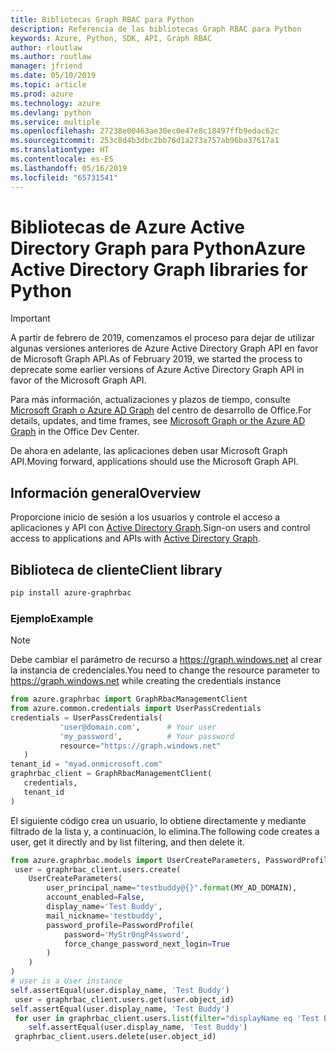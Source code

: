 ```yaml
---
title: Bibliotecas Graph RBAC para Python
description: Referencia de las bibliotecas Graph RBAC para Python
keywords: Azure, Python, SDK, API, Graph RBAC
author: rloutlaw
ms.author: routlaw
manager: jfriend
ms.date: 05/10/2019
ms.topic: article
ms.prod: azure
ms.technology: azure
ms.devlang: python
ms.service: multiple
ms.openlocfilehash: 27238e00463ae30ec0e47e8c18497ffb9edac62c
ms.sourcegitcommit: 253c8d4b3dbc2bb76d1a273a757ab96ba37617a1
ms.translationtype: HT
ms.contentlocale: es-ES
ms.lasthandoff: 05/16/2019
ms.locfileid: "65731541"
---
```

# <a name="azure-active-directory-graph-libraries-for-python"></a><span data-ttu-id="9945a-104">Bibliotecas de Azure Active Directory Graph para Python</span><span class="sxs-lookup"><span data-stu-id="9945a-104">Azure Active Directory Graph libraries for Python</span></span>

> [!IMPORTANT]
>
> <span data-ttu-id="9945a-105">A partir de febrero de 2019, comenzamos el proceso para dejar de utilizar algunas versiones anteriores de Azure Active Directory Graph API en favor de Microsoft Graph API.</span><span class="sxs-lookup"><span data-stu-id="9945a-105">As of February 2019, we started the process to deprecate some earlier versions of Azure Active Directory Graph API in favor of the Microsoft Graph API.</span></span> 
>
> <span data-ttu-id="9945a-106">Para más información, actualizaciones y plazos de tiempo, consulte [Microsoft Graph o Azure AD Graph](https://dev.office.com/blogs/microsoft-graph-or-azure-ad-graph) del centro de desarrollo de Office.</span><span class="sxs-lookup"><span data-stu-id="9945a-106">For details, updates, and time frames, see [Microsoft Graph or the Azure AD Graph](https://dev.office.com/blogs/microsoft-graph-or-azure-ad-graph) in the Office Dev Center.</span></span>
>
> <span data-ttu-id="9945a-107">De ahora en adelante, las aplicaciones deben usar Microsoft Graph API.</span><span class="sxs-lookup"><span data-stu-id="9945a-107">Moving forward, applications should use the Microsoft Graph API.</span></span> 

## <a name="overview"></a><span data-ttu-id="9945a-108">Información general</span><span class="sxs-lookup"><span data-stu-id="9945a-108">Overview</span></span> 

<span data-ttu-id="9945a-109">Proporcione inicio de sesión a los usuarios y controle el acceso a aplicaciones y API con [Active Directory Graph](/azure/active-directory/develop/active-directory-graph-apis).</span><span class="sxs-lookup"><span data-stu-id="9945a-109">Sign-on users and control access to applications and APIs with [Active Directory Graph](/azure/active-directory/develop/active-directory-graph-apis).</span></span>   

## <a name="client-library"></a><span data-ttu-id="9945a-110">Biblioteca de cliente</span><span class="sxs-lookup"><span data-stu-id="9945a-110">Client library</span></span>   

 ```bash    
pip install azure-graphrbac 
``` 

### <a name="example"></a><span data-ttu-id="9945a-111">Ejemplo</span><span class="sxs-lookup"><span data-stu-id="9945a-111">Example</span></span> 
> [!NOTE]   
> <span data-ttu-id="9945a-112">Debe cambiar el parámetro de recurso a https://graph.windows.net al crear la instancia de credenciales.</span><span class="sxs-lookup"><span data-stu-id="9945a-112">You need to change the resource parameter to https://graph.windows.net while creating the credentials instance</span></span>    
 ```python  
from azure.graphrbac import GraphRbacManagementClient   
from azure.common.credentials import UserPassCredentials    
 credentials = UserPassCredentials( 
            'user@domain.com',      # Your user 
            'my_password',          # Your password 
            resource="https://graph.windows.net"    
    )   
 tenant_id = "myad.onmicrosoft.com" 
 graphrbac_client = GraphRbacManagementClient(  
    credentials,    
    tenant_id   
)   
``` 
<span data-ttu-id="9945a-113">El siguiente código crea un usuario, lo obtiene directamente y mediante filtrado de la lista y, a continuación, lo elimina.</span><span class="sxs-lookup"><span data-stu-id="9945a-113">The following code creates a user, get it directly and by list filtering, and then delete it.</span></span>   
```python   
from azure.graphrbac.models import UserCreateParameters, PasswordProfile    
 user = graphrbac_client.users.create(  
    UserCreateParameters(   
        user_principal_name="testbuddy@{}".format(MY_AD_DOMAIN),    
        account_enabled=False,  
        display_name='Test Buddy',  
        mail_nickname='testbuddy',  
        password_profile=PasswordProfile(   
            password='MyStr0ngP4ssword',    
            force_change_password_next_login=True   
        )   
    )   
)   
# user is a User instance   
self.assertEqual(user.display_name, 'Test Buddy')   
 user = graphrbac_client.users.get(user.object_id)  
self.assertEqual(user.display_name, 'Test Buddy')   
 for user in graphrbac_client.users.list(filter="displayName eq 'Test Buddy'"): 
    self.assertEqual(user.display_name, 'Test Buddy')   
 graphrbac_client.users.delete(user.object_id)  
```